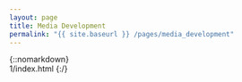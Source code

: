 ```yaml
---
layout: page
title: Media Development
permalink: "{{ site.baseurl }} /pages/media_development"
---
```

{::nomarkdown}  
1/index.html
{:/}  

